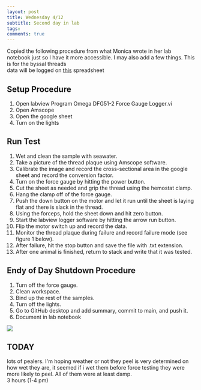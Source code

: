 ```yaml
---
layout: post
title: Wednesday 4/12
subtitle: Second day in lab
tags:
comments: true
---
```


Copied the following procedure from what Monica wrote in her lab notebook just so I have it more accessible. I may also add a few things. This is for the byssal threads
<br>
data will be logged on [this](https://docs.google.com/spreadsheets/d/1GxLnNJjjjZ8xhBzz8nD-eUdpOwg6UY7yicG7ER5YIOQ/edit#gid=0) spreadsheet

## Setup Procedure
1. Open labview Program Omega DFG51-2 Force Gauge Logger.vi
2. Open Amscope
3. Open the google sheet
4. Turn on the lights

## Run Test
1. Wet and clean the sample with seawater.
2. Take a picture of the thread plaque using Amscope software.
3. Calibrate the image and record the cross-sectional area in the google sheet and record the conversion factor.
4. Turn on the force gauge by hitting the power button.
5. Cut the sheet as needed and grip the thread using the hemostat clamp.
6. Hang the clamp off of the force gauge.
7. Push the down button on the motor and let it run until the sheet is laying flat and there is slack in the thread.
8. Using the forceps, hold the sheet down and hit zero button.
9. Start the labview logger software by hitting the arrow run button.
10. Flip the motor switch up and record the data.
11. Monitor the thread plaque during failure and record failure mode (see figure 1 below).
12. After failure, hit the stop button and save the file with .txt extension.
13. After one animal is finished, return to stack and write that it was tested.

## Endy of Day Shutdown Procedure
1. Turn off the force gauge.
2. Clean workspace.
3. Bind up the rest of the samples.
4. Turn off the lights.
5. Go to GitHub desktop and add summary, commit to main, and push it.
6. Document in lab notebook

![](https://monicaklopp.github.io/post_images/20220428/failure_mode.png)

## TODAY
lots of pealers. I'm hoping weather or not they peel is very determined on how wet they are, it seemed if i wet them before force testing they were more likely to peel. All of them were at least damp. <br>
3 hours (1-4 pm)
